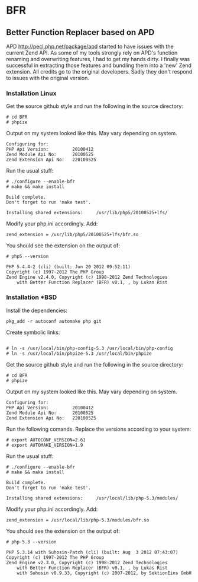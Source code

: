 # BFR #

## Better Function Replacer based on APD ##

APD http://pecl.php.net/package/apd started to have issues with the current Zend API. As some of my tools strongly rely on APD's function renaming and overwriting features, I had to get my hands dirty. I finally was successful in extracting those features and bundling them into a 'new' Zend extension. All credits go to the original developers. Sadly they don't respond to issues with the original version.

### Installation Linux ###

Get the source github style and run the following in the source directory:
```
# cd BFR
# phpize
```

Output on my system looked like this. May vary depending on system.
```
Configuring for:
PHP Api Version:         20100412
Zend Module Api No:      20100525
Zend Extension Api No:   220100525
```

Run the usual stuff:
```
# ./configure --enable-bfr
# make && make install
```
```
Build complete.
Don't forget to run 'make test'.

Installing shared extensions:     /usr/lib/php5/20100525+lfs/
```

Modify your php.ini accordingly. Add:
```
zend_extension = /usr/lib/php5/20100525+lfs/bfr.so
```

You should see the extension on the output of:
```
# php5 --version

PHP 5.4.4-2 (cli) (built: Jun 20 2012 09:52:11)
Copyright (c) 1997-2012 The PHP Group
Zend Engine v2.4.0, Copyright (c) 1998-2012 Zend Technologies
    with Better Function Replacer (BFR) v0.1, , by Lukas Rist
```

### Installation *BSD ###

Install the dependencies:
```
pkg_add -r autoconf automake php git
```

Create symbolic links:
```

# ln -s /usr/local/bin/php-config-5.3 /usr/local/bin/php-config
# ln -s /usr/local/bin/phpize-5.3 /usr/local/bin/phpize
```

Get the source github style and run the following in the source directory:
```
# cd BFR
# phpize
```

Output on my system looked like this. May vary depending on system.
```
Configuring for:
PHP Api Version:         20100412
Zend Module Api No:      20100525
Zend Extension Api No:   220100525
```
Run the following comands. Replace the versions according to your system:
```
# export AUTOCONF_VERSION=2.61
# export AUTOMAKE_VERSION=1.9
```

Run the usual stuff:
```
# ./configure --enable-bfr
# make && make install
```
```
Build complete.
Don't forget to run 'make test'.

Installing shared extensions:     /usr/local/lib/php-5.3/modules/
```

Modify your php.ini accordingly. Add:
```
zend_extension = /usr/local/lib/php-5.3/modules/bfr.so
```

You should see the extension on the output of:
```
# php-5.3 --version

PHP 5.3.14 with Suhosin-Patch (cli) (built: Aug  3 2012 07:43:07) 
Copyright (c) 1997-2012 The PHP Group
Zend Engine v2.3.0, Copyright (c) 1998-2012 Zend Technologies
    with Better Function Replacer (BFR) v0.1, , by Lukas Rist
    with Suhosin v0.9.33, Copyright (c) 2007-2012, by SektionEins GmbH
```
